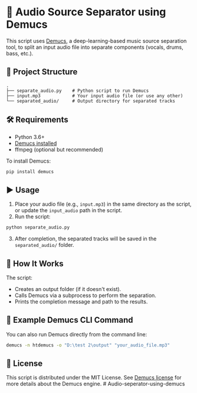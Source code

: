 # 🎵 Audio Source Separator using Demucs

This script uses [Demucs](https://github.com/facebookresearch/demucs), a deep-learning-based music source separation tool, to split an input audio file into separate components (vocals, drums, bass, etc.).

## 📁 Project Structure

```
.
├── separate_audio.py    # Python script to run Demucs
├── input.mp3            # Your input audio file (or use any other)
└── separated_audio/     # Output directory for separated tracks
```

## 🛠️ Requirements

- Python 3.6+
- [Demucs installed](https://github.com/facebookresearch/demucs#installation)
- ffmpeg (optional but recommended)

To install Demucs:

```bash
pip install demucs
```

## ▶️ Usage

1. Place your audio file (e.g., `input.mp3`) in the same directory as the script, or update the `input_audio` path in the script.
2. Run the script:

```bash
python separate_audio.py
```

3. After completion, the separated tracks will be saved in the `separated_audio/` folder.

## 🧠 How It Works

The script:
- Creates an output folder (if it doesn't exist).
- Calls Demucs via a subprocess to perform the separation.
- Prints the completion message and path to the results.

## 📌 Example Demucs CLI Command

You can also run Demucs directly from the command line:

```bash
demucs -n htdemucs -o "D:\test 2\output" "your_audio_file.mp3"
```

## 📄 License

This script is distributed under the MIT License. See [Demucs license](https://github.com/facebookresearch/demucs/blob/main/LICENSE) for more details about the Demucs engine.
#   A u d i o - s e p e r a t o r - u s i n g - d e m u c s  
 